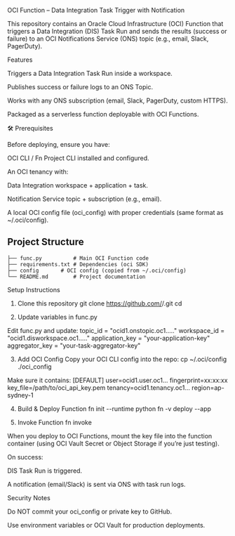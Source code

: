 OCI Function – Data Integration Task Trigger with Notification

This repository contains an Oracle Cloud Infrastructure (OCI) Function that triggers a Data Integration (DIS) Task Run and sends the results (success or failure) to an OCI Notifications Service (ONS) topic (e.g., email, Slack, PagerDuty).

Features

Triggers a Data Integration Task Run inside a workspace.

Publishes success or failure logs to an ONS Topic.

Works with any ONS subscription (email, Slack, PagerDuty, custom HTTPS).

Packaged as a serverless function deployable with OCI Functions.

🛠 Prerequisites

Before deploying, ensure you have:

OCI CLI / Fn Project CLI installed and configured.

An OCI tenancy with:

Data Integration workspace + application + task.

Notification Service topic + subscription (e.g., email).

A local OCI config file (oci_config) with proper credentials (same format as ~/.oci/config).


## Project Structure

```text
├── func.py          # Main OCI Function code
├── requirements.txt # Dependencies (oci SDK)
├── config       # OCI config (copied from ~/.oci/config)
└── README.md        # Project documentation
```

Setup Instructions

1. Clone this repository
git clone https://github.com/<your-username>/<your-repo>.git
cd <your-repo>

2. Update variables in func.py

Edit func.py and update:
topic_id = "ocid1.onstopic.oc1....."
workspace_id = "ocid1.disworkspace.oc1....."
application_key = "your-application-key"
aggregator_key = "your-task-aggregator-key"


3. Add OCI Config
Copy your OCI CLI config into the repo:
cp ~/.oci/config ./oci_config

Make sure it contains:
[DEFAULT]
user=ocid1.user.oc1...
fingerprint=xx:xx:xx
key_file=/path/to/oci_api_key.pem
tenancy=ocid1.tenancy.oc1...
region=ap-sydney-1

4. Build & Deploy Function
fn init --runtime python <function-name>
fn -v deploy --app <your-fn-app>

5. Invoke Function
fn invoke <your-fn-app> <function-name>

 When you deploy to OCI Functions, mount the key file into the function container (using OCI Vault Secret or Object Storage if you’re just testing).

On success:

DIS Task Run is triggered.

A notification (email/Slack) is sent via ONS with task run logs.

Security Notes

Do NOT commit your oci_config or private key to GitHub.

Use environment variables or OCI Vault for production deployments.

